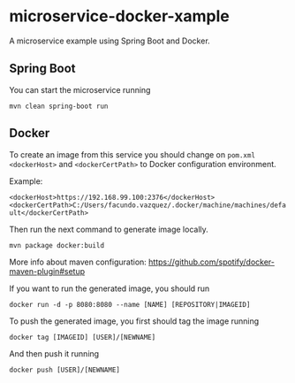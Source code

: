 # microservice-docker-xample

A microservice example using Spring Boot and Docker.

## Spring Boot

You can start the microservice running

``
mvn clean spring-boot run
``


## Docker

To create an image from this service you should change on ``pom.xml`` ``<dockerHost>`` and ``<dockerCertPath>`` to Docker configuration environment.

Example:

``
<dockerHost>https://192.168.99.100:2376</dockerHost>
<dockerCertPath>C:/Users/facundo.vazquez/.docker/machine/machines/default</dockerCertPath>
``

Then run the next command to generate image locally.

``
mvn package docker:build
``

More info about maven configuration: https://github.com/spotify/docker-maven-plugin#setup

If you want to run the generated image, you should run

``
docker run -d -p 8080:8080 --name [NAME] [REPOSITORY|IMAGEID]
``

To push the generated image, you first should tag the image running

``
docker tag [IMAGEID] [USER]/[NEWNAME]
``

And then push it running

``
docker push [USER]/[NEWNAME]
``
